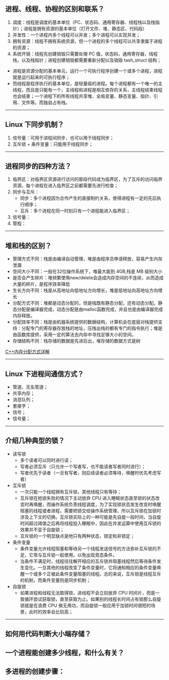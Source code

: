 ## 进程、线程、协程的区别和联系？
1. 调度：线程是调度的基本单位（PC、状态码、通用寄存器、线程栈以及栈指针）；进程是拥有资源的基本单位（打开文件、堆、静态区、代码段）
2. 并发性：一个进程内多个线程可以并发；多个进程可以实现并发；
3. 拥有资源：线程不拥有系统资源，但一个进程的多个线程可以共享隶属于进程的资源；
4. 系统开销：线程先创建销毁只需要处理 PC 值，状态码，通用寄存器，线程栈，以及栈指针；进程创建销毁都需要重新分配以及销毁 tash_struct 结构；

+ 进程是资源分配的基本单元，运行一个可执行程序创建一个或多个进程，进程就是运行起来的可执行程序；
+ 而线程是程序执行的基本单位，是轻量级的进程。每个进程都有一个唯一的主线程，而且是只能有一个，主线程和进程是相互依存的关系，主线程结束线程也会结束；一个进程下的所有线程共享堆、全局变量、静态变量、指针、引用、文件等。而独自占有栈。

---

## Linux 下同步机制？
1. 信号量：可用于进程间同步，也可以用于线程同步；
2. 互斥锁 + 条件变量：只能用于线程同步；

---

## 进程同步的四种方法？
1. 临界区：对临界区资源进行访问的那段代码成为临界区，为了互斥的访问临界资源，每个进程在进入临界区之前都需要先进行检查；
2. 同步与互斥：
    + 同步：多个进程因为合作产生的直接制约关系，使得进程有一定的先后执行顺序；
    + 互斥：多个进程在同一时刻只有一个进程能进入临界区；
3. 信号量：
4. 管程：

---

## 堆和栈的区别？

+ 管理方式不同：栈是由编译自动管理，堆是由程序员申请释放，容易产生内存泄漏
+ 空间大小不同：一般在32位操作系统下，堆最大能到 4GB,栈是 MB 级别大小
+ 是否会产生碎片：堆频繁使用new/delete会造成内存空间的不连续，从而造成大量的碎片，是程序效率降低
+ 生长方向不同：栈是从高地址向低地址方向增长，堆是低地址向高地址方向增长
+ 分配方式不同：堆都是动态分配的，但是栈既有静态分配，还有动态分配。静态分配是编译器完成，动态分配是由malloc函数完成，并且也是由编译器完成内存释放。
+ 分配效率不同：栈是由机器系统提供的数据结构，计算机会在底层对栈提供支持：分配专门的寄存器存放栈的地址，压栈出栈的都有专门的指令执行；堆是由函数库提供，采用一定的算法去内存中寻找足够大小的空间。
+ 存储结构不同：栈存储的数据是先进后出，堆存储的数据方式是树
    
[C++内存分配方式详解](https://blog.csdn.net/u013007900/article/details/79338653)

---

## Linux 下进程间通信方式？
+ 管道、无名管道；
+ 共享内存；
+ 消息队列；
+ 套接字；
+ 信号；
+ 信号量；

---

## 介绍几种典型的锁？
+ 读写锁
    - 多个读者可以同时进行读；
    - 写者必须互斥（只允许一个写者写，也不能读者写者同时进行）；
    - 写者优先于读者（一旦有写者，则后续读者必须等待，唤醒时优先考虑写者）
+ 互斥锁
    - 一次只能一个线程拥有互斥锁，其他线程只有等待；
    - 互斥锁在抢锁失败的情况下主动放弃 CPU 进入睡眠状态直至锁的状态改变时再唤醒，而操作系统负责线程调度，为了实现锁状态发生改变时唤醒阻塞的线程或者进程，需要把锁交给操作系统管理，所以互斥锁在加锁时涉及上下文的切换。互斥锁实际上的一种可能是先自旋一段时间，当自旋时间超过阈值之后再将线程投入睡眠中，因此在并发运算中使用互斥锁的效果并不亚于自旋锁；
    - 互斥锁的一个明显缺点是他只有两种状态，锁定和非锁定；
+ 条件变量
    - 条件变量允许线程阻塞和等待另一个线程发送信号的方法弥补互斥锁的不足，它常与互斥锁一起使用，以免出现竞态条件。
    - 当条件不满足时，线程往往解开相应的互斥锁并阻塞线程然后等待条件发生变化。一旦其他的线程改变了条件变量时，它将通知相应的条件变量唤醒一个或多个正被此条件变量阻塞的线程。总的来说，互斥锁是线程互斥的机制，而条件变量则是同步机制；
+ 自旋锁
    - 如果进程和线程无法取得锁，进线程不会立刻放弃 CPU 时间片，而是一致循环尝试获取锁，直至获取为止。如果别的线程长时间占有锁那么自旋锁就是在浪费 CPU 做无用功，而自旋锁一般应用于加锁时间很短的场景，此时的效率会比较高；

---

## 如何用代码判断大小端存储？

## 一个进程能创建多少线程，和什么有关？

## 多进程的创建步骤：
